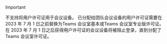 > [!IMPORTANT]
> 不支持将用户许可证用于会议设备。 已分配给团队会议设备的用户许可证需要在 2023 年 7 月 1 日之前替换为Teams 会议室基本或Teams 会议室专业版许可证。 在 2023 年 7 月 1 日之后获得用户许可证的会议设备将被阻止登录，直到分配了Teams 会议室许可证。